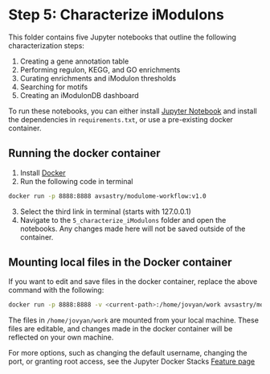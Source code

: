 # Step 5: Characterize iModulons

This folder contains five Jupyter notebooks that outline the following characterization steps:
1. Creating a gene annotation table
2. Performing regulon, KEGG, and GO enrichments
3. Curating enrichments and iModulon thresholds
4. Searching for motifs
5. Creating an iModulonDB dashboard

To run these notebooks, you can either install [Jupyter Notebook](https://jupyter.org/install) and install the dependencies in `requirements.txt`, or use a pre-existing docker container.

## Running the docker container
1. Install [Docker](https://docs.docker.com/get-docker/)
2. Run the following code in terminal
```bash
docker run -p 8888:8888 avsastry/modulome-workflow:v1.0
```
3. Select the third link in terminal (starts with 127.0.0.1)
4. Navigate to the `5_characterize_iModulons` folder and open the notebooks. Any changes made here will not be saved outside of the container.

## Mounting local files in the Docker container
If you want to edit and save files in the docker container, replace the above command with the following:
```bash
docker run -p 8888:8888 -v <current-path>:/home/jovyan/work avsastry/modulome-workflow:v1.0
```
The files in `/home/jovyan/work` are mounted from your local machine. These files are editable, and changes made in the docker container will be reflected on your own machine.

For more options, such as changing the default username, changing the port, or granting root access, see the Jupyter Docker Stacks [Feature page](https://jupyter-docker-stacks.readthedocs.io/en/latest/using/common.html)
